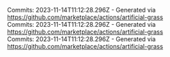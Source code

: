 Commits: 2023-11-14T11:12:28.296Z - Generated via https://github.com/marketplace/actions/artificial-grass
<br>
Commits: 2023-11-14T11:12:28.296Z - Generated via https://github.com/marketplace/actions/artificial-grass
<br>
Commits: 2023-11-14T11:12:28.296Z - Generated via https://github.com/marketplace/actions/artificial-grass
<br>
